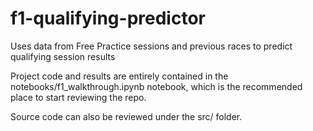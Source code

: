 # f1-qualifying-predictor
Uses data from Free Practice sessions and previous races to predict qualifying session results

Project code and results are entirely contained in the notebooks/f1_walkthrough.ipynb notebook, which is the recommended place to start reviewing the repo.

Source code can also be reviewed under the src/ folder. 
